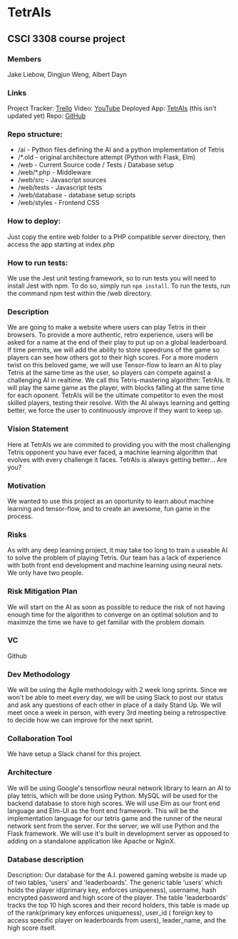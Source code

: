 # TetrAIs

## CSCI 3308 course project

### Members
Jake Liebow, Dingjun Weng, Albert Dayn

### Links
Project Tracker: [Trello](https://trello.com/tetrais)
Video: [YouTube](https://youtu.be/LINFuG2z6ns)
Deployed App: [TetrAIs](https://d2zhqwfq4gptno.cloudfront.net/) (this isn't updated yet)
Repo: [GitHub](https://github.com/AlbertDayn/TetrAIs)

### Repo structure:
* /ai - Python files defining the AI and a python implementation of Tetris
* /\*.old - original architecture attempt (Python with Flask, Elm)
* /web - Current Source code / Tests / Database setup
* /web/\*.php - Middleware
* /web/src - Javascript sources
* /web/tests - Javascript tests
* /web/database	- database setup scripts
* /web/styles - Frontend CSS

### How to deploy:
Just copy the entire web folder to a PHP compatible server directory, then access the app starting at index.php

### How to run tests:
We use the Jest unit testing framework, so to run tests you will need to install Jest with npm.
To do so, simply run `npm install`. To run the tests, run the command npm test within the /web directory.

### Description
We are going to make a website where users can play Tetris in their browsers.
To provide a more authentic, retro experience, users will be asked for a name at the end of their play to put up on a global leaderboard.
If time permits, we will add the ability to store speedruns of the game so players can see how others got to their high scores.
For a more modern twist on this beloved game, we will use Tensor-flow to learn an AI to play Tetris at the same time as the user, so players can compete against a challenging AI in realtime.
We call this Tetris-mastering algorithm: TetrAIs.
It will play the same game as the player, with blocks falling at the same time for each oponent.
TetrAIs will be the ultimate competitor to even the most skilled players, testing their resolve.
With the AI always learning and getting better, we force the user to continuously improve if they want to keep up.

### Vision Statement
Here at TetrAIs we are commited to providing you with the most challenging Tetris opponent you have ever faced, a machine learning algorithm that evolves with every challenge it faces.
TetrAIs is always getting better... Are you?

### Motivation
We wanted to use this project as an oportunity to learn about machine learning and tensor-flow, and to create an awesome, fun game in the process.

### Risks
As with any deep learning project, it may take too long to train a useable AI to solve the problem of playing Tetris.
Our team has a lack of experience with both front end development and machine learning using neural nets.
We only have two people.

### Risk Mitigation Plan
We will start on the AI as soon as possible to reduce the risk of not having enough time for the algorithm to converge on an optimal solution and to maximize the time we have to get familiar with the problem domain.

### VC
Github

### Dev Methodology
We will be using the Agile methodology with 2 week long sprints.
Since we won't be able to meet every day, we will be using Slack to post our status and ask any questions of each other in place of a daily Stand Up.
We will meet once a week in person, with every 3rd meeting being a retrospective to decide how we can improve for the next sprint.

### Collaboration Tool
We have setup a Slack chanel for this project.

### Architecture
We will be using Google's tensorflow neural network library to learn an AI to play tetris, which will be done using Python.
MySQL will be used for the backend database to store high scores.
We will use Elm as our front end language and Elm-UI as the front end framework.
This will be the implementation language for our tetris game and the runner of the neural network sent from the server.
For the server, we will use Python and the Flask framework.
We will use it's built in development server as opposed to adding on a standalone application like Apache or NginX.

### Database description
Description: Our database for the A.I. powered gaming website is made up of two tables, 'users' and 'leaderboards'. The generic table 'users' which holds the player id(primary key, enforces uniqueness), username, hash encrypted password and high score of the player. The table 'leaderboards' tracks the top 10 high scores and their record holders, this table is made up of the rank(primary key enforces uniqueness), user_id ( foreign key to access specific player on leaderboards from users), leader_name, and the high score itself. 
